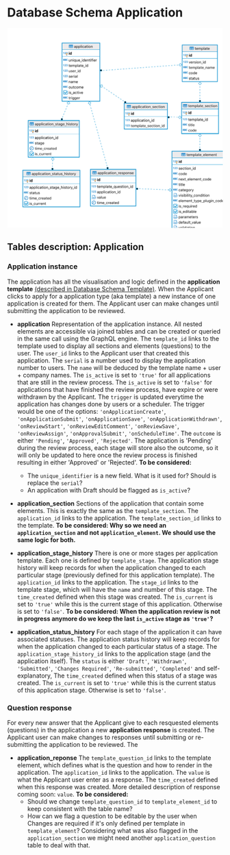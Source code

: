 # Database Schema Application

![Database Schema](images/database-schema-application.png)

## Tables description: Application

### Application instance
The application has all the visualisation and logic defined in the <b>application template</b> [(described in Database Schema Template)](Database-Schema-Template.md). When the Applicant clicks to apply for a application type (aka template) a new instance of one application is created for them. The Applicant user can make changes until submitting the application to be reviewed.

* <b>application</b>
Representation of the application instance. All nested elements are accessible via joined tables and can be created or queried in the same call using the GraphQL engine.
The `template_id` links to the template used to display all sections and elements (questions) to the user.
The `user_id` links to the Applicant user that created this application.
The `serial` is a number used to display the application number to users. 
The `name` will be deduced by the template name + user + company names.
The `is_active` is set to `'true'` for all applications that are still in the review process. 
The `is_active` is set to `'false'` for applications that have finished the review process, have expire or were withdrawn by the Applicant. 
The `trigger` is updated everytime the application has changes done by users or a scheduler. The trigger would be one of the options: `'onApplicationCreate'`, `'onApplicationSubmit'`, `'onApplicationSave'`, `'onApplicationWithdrawn'`, `'onReviewStart'`, `'onReviewEditComment'`, `'onReviewSave'`, `'onReviewAssign'`, `'onApprovalSubmit'`, `'onScheduleTime'`.
The `outcome` is either `'Pending'`, `'Approved'`, `'Rejected'`. The application is 'Pending' during the review process, each stage will store also the outcome, so it will only be updated to here once the review process is finished resulting in either 'Approved' or 'Rejected'.
<b>To be considered:</b>
   * The `unique_identifier` is a new field. What is it used for? Should is replace the `serial`?
   * An application with Draft should be flagged as `is_active`?

* <b>application_section</b>
Sections of the application that contain some elements. This is exactly the same as the `template_section`.
The `application_id` links to the application.
The `template_section_id` links to the template.
<b>To be considered: Why so we need an `application_section` and not `application_element`. We should use the same logic for both.</b>

* <b>application_stage_history</b>
There is one or more stages per application template. Each one is defined by `template_stage`. The application stage history will keep records for when the application changed to each particular stage (previously defined for this application template).
The `application_id` links to the application.
The `stage_id` links to the template stage, which will have the `name` and number of this stage.
The `time_created` defined when this stage was created.
The `is_current` is set to `'true'` while this is the current stage of this application. Otherwise is set to `'false'`.
<b>To be considered: When the application review is not in progress anymore do we keep the last `is_active` stage as `'true'`?</b>

* <b>application_status_history</b>
For each stage of the application it can have associated statuses. The application status history will keep records for when the application changed to each particular status of a stage. 
The `application_stage_history_id` links to the application stage (and the application itself).
The `status` is either `'Draft'`, `'Withdrawn'`, `'Submitted'`, `'Changes Required'`, `'Re-submitted'`, `'Completed'` and self-explanatory,
The `time_created` defined when this status of a stage was created.
The `is_current` is set to `'true'` while this is the current status of this application stage. Otherwise is set to `'false'`.

### Question response
For every new answer that the Applicant give to each resquested elements (questions) in the application a new <b>application response</b> is created. The Applicant user can make changes to responses until submitting or re-submitting the application to be reviewed. The 

* <b>application_reponse</b>
The `template_question_id` links to the template element, which defines what is the question and how to render in the application.
The `application_id` links to the application.
The `value` is what the Applicant user enter as a response.
The `time_created` defined when this response was created.
More detailed description of response coming soon: `value`.
<b>To be considered:</b>
  * Should we change `template_question_id` to `template_element_id` to keep consistent with the table name?
  * How can we flag a question to be editable by the user when Changes are required if it's only defined per template in `template_element`? Considering what was also flagged in the `application_section` we might need another `application_question` table to deal with that.